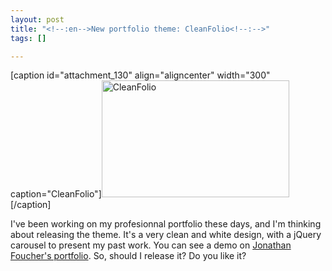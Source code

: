 ```yaml
--- 
layout: post
title: "<!--:en-->New portfolio theme: CleanFolio<!--:-->"
tags: []

---
```

<!--:en-->[caption id="attachment_130" align="aligncenter" width="300" caption="CleanFolio"]<a href="http://jfoucher.comcdn.jfoucher.com/uploads/2009/06/screenshot.png"><img class="size-medium wp-image-130" title="CleanFolio" src="http://jfoucher.comcdn.jfoucher.com/uploads/2009/06/screenshot-300x187.png" alt="CleanFolio" width="300" height="187" /></a>[/caption]

I've been working on my profesionnal portfolio these days, and I'm thinking about releasing the theme. It's a very clean and white design, with a jQuery carousel to present my past work. You can see a demo on <a href="http://jfoucher.fr">Jonathan Foucher's portfolio</a>. So, should I release it? Do you like it?<!--:-->

